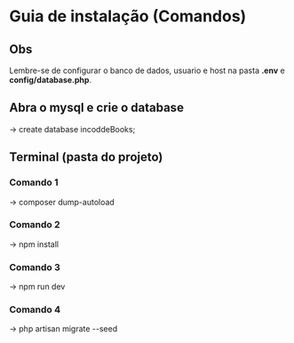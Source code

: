 # Guia de instalação (Comandos)

## Obs

Lembre-se de configurar o banco de dados, usuario e host na pasta <b>.env</b>
e <b>config/database.php</b>.

## Abra o mysql e crie o database

-> create database incoddeBooks;

## Terminal (pasta do projeto) 

### Comando 1

-> composer dump-autoload

### Comando 2

-> npm install

### Comando 3

-> npm run dev

### Comando 4

-> php artisan migrate --seed
